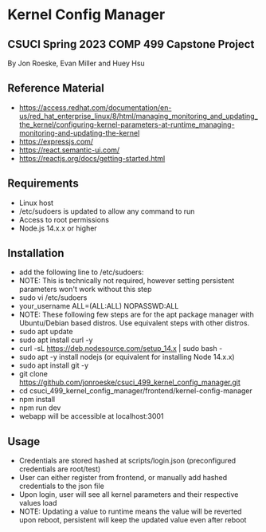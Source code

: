 # Kernel Config Manager
## CSUCI Spring 2023 COMP 499 Capstone Project 
By Jon Roeske, Evan Miller and Huey Hsu

## Reference Material
- https://access.redhat.com/documentation/en-us/red_hat_enterprise_linux/8/html/managing_monitoring_and_updating_the_kernel/configuring-kernel-parameters-at-runtime_managing-monitoring-and-updating-the-kernel
- https://expressjs.com/
- https://react.semantic-ui.com/
- https://reactjs.org/docs/getting-started.html

## Requirements
- Linux host
- /etc/sudoers is updated to allow any command to run
- Access to root permissions
- Node.js 14.x.x or higher

## Installation
- add the following line to /etc/sudoers:
- NOTE: This is technically not required, however setting persistent parameters won't work without this step
- sudo vi /etc/sudoers 
- your_username ALL=(ALL:ALL) NOPASSWD:ALL
- NOTE: These following few steps are for the apt package manager with Ubuntu/Debian based distros. Use equivalent steps with other distros.
- sudo apt update
- sudo apt install curl -y
- curl -sL https://deb.nodesource.com/setup_14.x | sudo bash -
- sudo apt -y install nodejs (or equivalent for installing Node 14.x.x)
- sudo apt install git -y
- git clone https://github.com/jonroeske/csuci_499_kernel_config_manager.git
- cd csuci_499_kernel_config_manager/frontend/kernel-config-manager
- npm install
- npm run dev
- webapp will be accessible at localhost:3001

## Usage
- Credentials are stored hashed at scripts/login.json (preconfigured credentials are root/test)
- User can either register from frontend, or manually add hashed credentials to the json file
- Upon login, user will see all kernel parameters and their respective values load
- NOTE: Updating a value to runtime means the value will be reverted upon reboot, persistent will keep the updated value even after reboot
